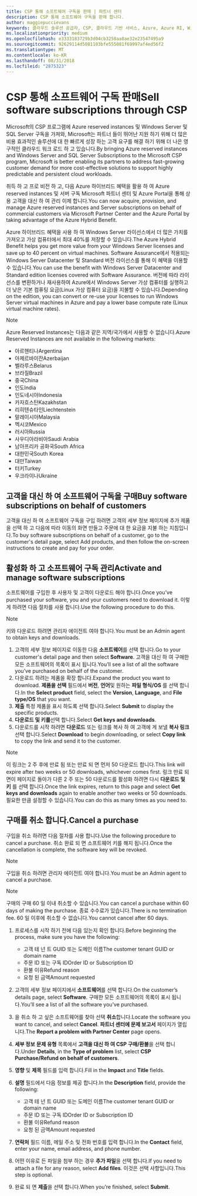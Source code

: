 ```yaml
---
title: CSP 통해 소프트웨어 구독을 판매 | 파트너 센터
description: CSP 통해 소프트웨어 구독을 판매 합니다.
author: maggiepuccievans
keywords: 클라우드 솔루션 공급자, CSP, 클라우드 기반 서비스, Azure, Azure RI, Windows Server, SQL Server 소프트웨어 구독
ms.localizationpriority: medium
ms.openlocfilehash: e3333183729b3d04cb3258aa8ae32e23547495a9
ms.sourcegitcommit: 92629114d5081103bfe555081f69997af4ed56f2
ms.translationtype: MT
ms.contentlocale: ko-KR
ms.lasthandoff: 08/31/2018
ms.locfileid: "2875323"
---
```

# <a name="sell-software-subscriptions-through-csp"></a><span data-ttu-id="cfc7e-104">CSP 통해 소프트웨어 구독 판매</span><span class="sxs-lookup"><span data-stu-id="cfc7e-104">Sell software subscriptions through CSP</span></span>

<span data-ttu-id="cfc7e-105">Microsoft의 CSP 프로그램에 Azure reserved instances 및 Windows Server 및 SQL Server 구독을 가져와, Microsoft는 파트너 들이 뛰어난 지원 하기 위해 더 많은 비용 효과적인 솔루션에 대 한 빠르게 성장 하는 고객 요구를 해결 하기 위해 더 나은 영구적인 클라우드 워크 로드 하 고 있습니다.</span><span class="sxs-lookup"><span data-stu-id="cfc7e-105">By bringing Azure reserved instances and Windows Server and SQL Server Subscriptions to the Microsoft CSP program, Microsoft is better enabling its partners to address fast-growing customer demand for more cost-effective solutions to support highly predictable and persistent cloud workloads.</span></span> 

<span data-ttu-id="cfc7e-106">취득 하 고 프로 비전 하 고, 다음 Azure 하이브리드 혜택을 활용 하 여 Azure reserved instances 및 서버 구독 Microsoft 파트너 센터 및 Azure Portal을 통해 상용 고객을 대신 하 여 관리 이제 합니다.</span><span class="sxs-lookup"><span data-stu-id="cfc7e-106">You can now acquire, provision, and manage Azure reserved instances and Server subscriptions on behalf of commercial customers via Microsoft Partner Center and the Azure Portal by taking advantage of the Azure Hybrid Benefit.</span></span> 

<span data-ttu-id="cfc7e-107">Azure 하이브리드 혜택을 사용 하 여 Windows Server 라이선스에서 더 많은 가치를 가져오고 가상 컴퓨터에서 최대 40%를 저장할 수 있습니다.</span><span class="sxs-lookup"><span data-stu-id="cfc7e-107">The Azure Hybrid Benefit helps you get more value from your Windows Server licenses and save up to 40 percent on virtual machines.</span></span> <span data-ttu-id="cfc7e-108">Software Assurance에서 적용되는 Windows Server Datacenter 및 Standard 버전 라이선스를 통해 이 혜택을 이용할 수 있습니다.</span><span class="sxs-lookup"><span data-stu-id="cfc7e-108">You can use the benefit with Windows Server Datacenter and Standard edition licenses covered with Software Assurance.</span></span> <span data-ttu-id="cfc7e-109">버전에 따라 라이선스를 변환하거나 재사용하여 Azure에서 Windows Server 가상 컴퓨터를 실행하고 더 낮은 기본 컴퓨팅 요금(Linux 가상 컴퓨터 요금)을 지불할 수 있습니다.</span><span class="sxs-lookup"><span data-stu-id="cfc7e-109">Depending on the edition, you can convert or re-use your licenses to run Windows Server virtual machines in Azure and pay a lower base compute rate (Linux virtual machine rates).</span></span>

> [!NOTE]  
> <span data-ttu-id="cfc7e-110">Azure Reserved Instances는 다음과 같은 지역/국가에서 사용할 수 없습니다.</span><span class="sxs-lookup"><span data-stu-id="cfc7e-110">Azure Reserved Instances are not available in the following markets:</span></span>  
> * <span data-ttu-id="cfc7e-111">아르헨티나</span><span class="sxs-lookup"><span data-stu-id="cfc7e-111">Argentina</span></span>
> * <span data-ttu-id="cfc7e-112">아제르바이잔</span><span class="sxs-lookup"><span data-stu-id="cfc7e-112">Azerbaijan</span></span>
> * <span data-ttu-id="cfc7e-113">벨라루스</span><span class="sxs-lookup"><span data-stu-id="cfc7e-113">Belarus</span></span>
> * <span data-ttu-id="cfc7e-114">브라질</span><span class="sxs-lookup"><span data-stu-id="cfc7e-114">Brazil</span></span>
> * <span data-ttu-id="cfc7e-115">중국</span><span class="sxs-lookup"><span data-stu-id="cfc7e-115">China</span></span>
> * <span data-ttu-id="cfc7e-116">인도</span><span class="sxs-lookup"><span data-stu-id="cfc7e-116">India</span></span>
> * <span data-ttu-id="cfc7e-117">인도네시아</span><span class="sxs-lookup"><span data-stu-id="cfc7e-117">Indonesia</span></span>
> * <span data-ttu-id="cfc7e-118">카자흐스탄</span><span class="sxs-lookup"><span data-stu-id="cfc7e-118">Kazakhstan</span></span>
> * <span data-ttu-id="cfc7e-119">리히텐슈타인</span><span class="sxs-lookup"><span data-stu-id="cfc7e-119">Liechtenstein</span></span>
> * <span data-ttu-id="cfc7e-120">말레이시아</span><span class="sxs-lookup"><span data-stu-id="cfc7e-120">Malaysia</span></span>
> * <span data-ttu-id="cfc7e-121">멕시코</span><span class="sxs-lookup"><span data-stu-id="cfc7e-121">Mexico</span></span>
> * <span data-ttu-id="cfc7e-122">러시아</span><span class="sxs-lookup"><span data-stu-id="cfc7e-122">Russia</span></span>
> * <span data-ttu-id="cfc7e-123">사우디아라비아</span><span class="sxs-lookup"><span data-stu-id="cfc7e-123">Saudi Arabia</span></span>
> * <span data-ttu-id="cfc7e-124">남아프리카 공화국</span><span class="sxs-lookup"><span data-stu-id="cfc7e-124">South Africa</span></span>
> * <span data-ttu-id="cfc7e-125">대한민국</span><span class="sxs-lookup"><span data-stu-id="cfc7e-125">South Korea</span></span>
> * <span data-ttu-id="cfc7e-126">대만</span><span class="sxs-lookup"><span data-stu-id="cfc7e-126">Taiwan</span></span>
> * <span data-ttu-id="cfc7e-127">터키</span><span class="sxs-lookup"><span data-stu-id="cfc7e-127">Turkey</span></span>
> * <span data-ttu-id="cfc7e-128">우크라이나</span><span class="sxs-lookup"><span data-stu-id="cfc7e-128">Ukraine</span></span>

## <a name="buy-software-subscriptions-on-behalf-of-customers"></a><span data-ttu-id="cfc7e-129">고객을 대신 하 여 소프트웨어 구독을 구매</span><span class="sxs-lookup"><span data-stu-id="cfc7e-129">Buy software subscriptions on behalf of customers</span></span>

<span data-ttu-id="cfc7e-130">고객을 대신 하 여 소프트웨어 구독을 구입 하려면 고객의 세부 정보 페이지에 추가 제품을 선택 하 고 다음에 따라 이동의 화면 만들고 주문에 대 한 요금을 지불 하는 지침입니다.</span><span class="sxs-lookup"><span data-stu-id="cfc7e-130">To buy software subscriptions on behalf of a customer, go to the customer's detail page, select Add products, and then follow the on-screen instructions to create and pay for your order.</span></span>

## <a name="activate-and-manage-software-subscriptions"></a><span data-ttu-id="cfc7e-131">활성화 하 고 소프트웨어 구독 관리</span><span class="sxs-lookup"><span data-stu-id="cfc7e-131">Activate and manage software subscriptions</span></span>

<span data-ttu-id="cfc7e-132">소프트웨어를 구입한 후 사용자 및 고객이 다운로드 해야 합니다.</span><span class="sxs-lookup"><span data-stu-id="cfc7e-132">Once you’ve purchased your software, you and your customers need to download it.</span></span> <span data-ttu-id="cfc7e-133">이렇게 하려면 다음 절차를 사용 합니다.</span><span class="sxs-lookup"><span data-stu-id="cfc7e-133">Use the following procedure to do this.</span></span> 

>[!NOTE]
><span data-ttu-id="cfc7e-134">키와 다운로드 하려면 관리자 에이전트 여야 합니다.</span><span class="sxs-lookup"><span data-stu-id="cfc7e-134">You must be an Admin agent to obtain keys and downloads.</span></span> 

1. <span data-ttu-id="cfc7e-135">고객의 세부 정보 페이지로 이동한 다음 **소프트웨어**를 선택 합니다.</span><span class="sxs-lookup"><span data-stu-id="cfc7e-135">Go to your customer's detail page and then select **Software**.</span></span> <span data-ttu-id="cfc7e-136">고객을 대신 하 여 구매한 모든 소프트웨어의 목록이 표시 됩니다.</span><span class="sxs-lookup"><span data-stu-id="cfc7e-136">You’ll see a list of all the software you’ve purchased on behalf of the customer.</span></span> 
2.  <span data-ttu-id="cfc7e-137">다운로드 하려는 제품을 확장 합니다.</span><span class="sxs-lookup"><span data-stu-id="cfc7e-137">Expand the product you want to download.</span></span> <span data-ttu-id="cfc7e-138">**제품을 선택** 필드에서 **버전**, **언어**및 원하는 **파일 형식/OS** 를 선택 합니다.</span><span class="sxs-lookup"><span data-stu-id="cfc7e-138">In the **Select product** field, select the **Version**, **Language**, and **File type/OS** that you want.</span></span> 
3.  <span data-ttu-id="cfc7e-139">**제출** 특정 제품을 표시 하도록 선택 합니다.</span><span class="sxs-lookup"><span data-stu-id="cfc7e-139">Select **Submit** to display the specific products.</span></span> 
4.  <span data-ttu-id="cfc7e-140">**다운로드 및 키를**선택 합니다.</span><span class="sxs-lookup"><span data-stu-id="cfc7e-140">Select **Get keys and downloads**.</span></span> 
5.  <span data-ttu-id="cfc7e-141">다운로드를 시작 하려면 **다운로드** 또는 링크를 복사 하 여 고객에 게 보낼 **복사 링크** 선택 합니다.</span><span class="sxs-lookup"><span data-stu-id="cfc7e-141">Select **Download** to begin downloading, or select **Copy link** to copy the link and send it to the customer.</span></span> 

>[!NOTE]
><span data-ttu-id="cfc7e-142">이 링크는 2 주 후에 만료 됨 또는 만료 되 면 먼저 50 다운로드 합니다.</span><span class="sxs-lookup"><span data-stu-id="cfc7e-142">This link will expire after two weeks or 50 downloads, whichever comes first.</span></span> <span data-ttu-id="cfc7e-143">링크 만료 되 면이 페이지로 돌아가 다른 2 주 또는 50 다운로드를 활성화 하려면 다시 **다운로드 및 키** 를 선택 합니다.</span><span class="sxs-lookup"><span data-stu-id="cfc7e-143">Once the link expires, return to this page and select **Get keys and downloads** again to enable another two weeks or 50 downloads.</span></span> <span data-ttu-id="cfc7e-144">필요한 만큼 설정할 수 있습니다.</span><span class="sxs-lookup"><span data-stu-id="cfc7e-144">You can do this as many times as you need to.</span></span> 


## <a name="cancel-a-purchase"></a><span data-ttu-id="cfc7e-145">구매를 취소 합니다.</span><span class="sxs-lookup"><span data-stu-id="cfc7e-145">Cancel a purchase</span></span>
<span data-ttu-id="cfc7e-146">구입을 취소 하려면 다음 절차를 사용 합니다.</span><span class="sxs-lookup"><span data-stu-id="cfc7e-146">Use the following procedure to cancel a purchase.</span></span> <span data-ttu-id="cfc7e-147">취소 완료 되 면 소프트웨어 키를 해지 됩니다.</span><span class="sxs-lookup"><span data-stu-id="cfc7e-147">Once the cancellation is complete, the software key will be revoked.</span></span> 

>[!NOTE]
><span data-ttu-id="cfc7e-148">구입을 취소 하려면 관리자 에이전트 여야 합니다.</span><span class="sxs-lookup"><span data-stu-id="cfc7e-148">You must be an Admin agent to cancel a purchase.</span></span> 

>[!NOTE]
><span data-ttu-id="cfc7e-149">구매의 구매 60 일 이내 취소할 수 있습니다.</span><span class="sxs-lookup"><span data-stu-id="cfc7e-149">You can cancel a purchase within 60 days of making the purchase.</span></span> <span data-ttu-id="cfc7e-150">종료 수수료가 있습니다.</span><span class="sxs-lookup"><span data-stu-id="cfc7e-150">There is no termination fee.</span></span> <span data-ttu-id="cfc7e-151">60 일 이후에 취소할 수 없습니다.</span><span class="sxs-lookup"><span data-stu-id="cfc7e-151">You cannot cancel after 60 days.</span></span> 

1.  <span data-ttu-id="cfc7e-152">프로세스를 시작 하기 전에 다음 있는지 확인 합니다.</span><span class="sxs-lookup"><span data-stu-id="cfc7e-152">Before beginning the process, make sure you have the following:</span></span> 
    -   <span data-ttu-id="cfc7e-153">고객 테 넌 트 GUID 또는 도메인 이름</span><span class="sxs-lookup"><span data-stu-id="cfc7e-153">The customer tenant GUID or domain name</span></span>
    -   <span data-ttu-id="cfc7e-154">주문 ID 또는 구독 ID</span><span class="sxs-lookup"><span data-stu-id="cfc7e-154">Order ID or Subscription ID</span></span>
    -   <span data-ttu-id="cfc7e-155">환불 이유</span><span class="sxs-lookup"><span data-stu-id="cfc7e-155">Refund reason</span></span>
    -   <span data-ttu-id="cfc7e-156">요청 된 금액</span><span class="sxs-lookup"><span data-stu-id="cfc7e-156">Amount requested</span></span>

2.  <span data-ttu-id="cfc7e-157">고객의 세부 정보 페이지에서 **소프트웨어**를 선택 합니다.</span><span class="sxs-lookup"><span data-stu-id="cfc7e-157">On the customer’s details page, select **Software**.</span></span> <span data-ttu-id="cfc7e-158">구매한 모든 소프트웨어의 목록이 표시 됩니다.</span><span class="sxs-lookup"><span data-stu-id="cfc7e-158">You’ll see a list of all the software you’ve purchased.</span></span> 

3.  <span data-ttu-id="cfc7e-159">을 취소 하 고 싶은 소프트웨어를 찾아 선택 **취소**합니다.</span><span class="sxs-lookup"><span data-stu-id="cfc7e-159">Locate the software you want to cancel, and select **Cancel**.</span></span> <span data-ttu-id="cfc7e-160">**파트너 센터에 문제 보고서** 페이지가 열립니다.</span><span class="sxs-lookup"><span data-stu-id="cfc7e-160">The **Report a problem with Partner Center** page opens.</span></span> 

4.  <span data-ttu-id="cfc7e-161">**세부 정보** **문제 유형** 목록에서 **고객을 대신 하 여 CSP 구매/환불**을 선택 합니다.</span><span class="sxs-lookup"><span data-stu-id="cfc7e-161">Under **Details**, in the **Type of problem** list, select **CSP Purchase/Refund on behalf of customers**.</span></span>

5.  <span data-ttu-id="cfc7e-162">**영향** 및 **제목** 필드를 입력 합니다.</span><span class="sxs-lookup"><span data-stu-id="cfc7e-162">Fill in the **Impact** and **Title** fields.</span></span> 

6.  <span data-ttu-id="cfc7e-163">**설명** 필드에서 다음 정보를 제공 합니다.</span><span class="sxs-lookup"><span data-stu-id="cfc7e-163">In the **Description** field, provide the following:</span></span> 
    -   <span data-ttu-id="cfc7e-164">고객 테 넌 트 GUID 또는 도메인 이름</span><span class="sxs-lookup"><span data-stu-id="cfc7e-164">The customer tenant GUID or domain name</span></span>
    -   <span data-ttu-id="cfc7e-165">주문 ID 또는 구독 ID</span><span class="sxs-lookup"><span data-stu-id="cfc7e-165">Order ID or Subscription ID</span></span>
    -   <span data-ttu-id="cfc7e-166">환불 이유</span><span class="sxs-lookup"><span data-stu-id="cfc7e-166">Refund reason</span></span>
    -   <span data-ttu-id="cfc7e-167">요청 된 금액</span><span class="sxs-lookup"><span data-stu-id="cfc7e-167">Amount requested</span></span>

7.  <span data-ttu-id="cfc7e-168">**연락처** 필드 이름, 메일 주소 및 전화 번호를 입력 합니다.</span><span class="sxs-lookup"><span data-stu-id="cfc7e-168">In the **Contact** field, enter your name, email address, and phone number.</span></span> 

8.  <span data-ttu-id="cfc7e-169">어떤 이유로 든 파일을 첨부 하는 경우 **추가 파일**을 선택 합니다.</span><span class="sxs-lookup"><span data-stu-id="cfc7e-169">If you need to attach a file for any reason, select **Add files**.</span></span> <span data-ttu-id="cfc7e-170">이것은 선택 사항입니다.</span><span class="sxs-lookup"><span data-stu-id="cfc7e-170">This step is optional.</span></span> 

9.  <span data-ttu-id="cfc7e-171">완료 되 면 **제출**을 선택 합니다.</span><span class="sxs-lookup"><span data-stu-id="cfc7e-171">When you’re finished, select **Submit**.</span></span>
